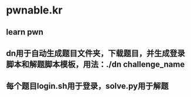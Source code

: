 # pwnable.kr
## learn pwn
## dn用于自动生成题目文件夹，下载题目，并生成登录脚本和解题脚本模板，用法：./dn challenge_name
## 每个题目login.sh用于登录，solve.py用于解题
